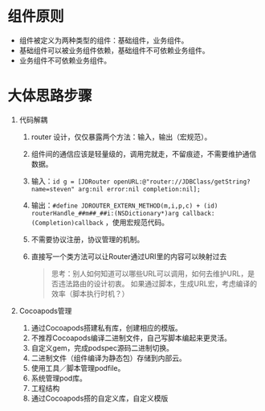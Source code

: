 # 组件原则

* 组件被定义为两种类型的组件：基础组件，业务组件。
* 基础组件可以被业务组件依赖，基础组件不可依赖业务组件。
* 业务组件不可依赖业务组件。


# 大体思路步骤

1. 代码解耦
    1. router 设计，仅仅暴露两个方法：输入，输出（宏规范）。
    2. 组件间的通信应该是轻量级的，调用完就走，不留痕迹，不需要维护通信数据。
    3. 输入：`id g = [JDRouter openURL:@"router://JDBClass/getString?name=steven" arg:nil error:nil completion:nil];`
    4. 输出：`#define JDROUTER_EXTERN_METHOD(m,i,p,c) + (id) routerHandle_##m##_##i:(NSDictionary*)arg callback:(Completion)callback` ，使用宏规范代码。
    5. 不需要协议注册，协议管理的机制。
    6. 直接写一个类方法可以让Router通过URI里的内容可以映射过去
        
        > 思考：别人如何知道可以哪些URL可以调用，如何去维护URL，是否违法路由的设计初衷。
        > 如果通过脚本，生成URL宏，考虑编译的效率（脚本执行时机？）
        

  


2. Cocoapods管理
    1. 通过Cocoapods搭建私有库，创建相应的模版。
    2. 不推荐Cocoapods编译二进制文件，自己写脚本编起来更灵活。
    3. 自定义gem，完成podspec源码二进制切换。 
    4. 二进制文件（组件编译为静态包）存储到内部云。
    5. 使用工具／脚本管理podfile。
    6. 系统管理pod库。
    7. 工程结构
    8. 通过Cocoapods搭的自定义库，自定义模版
    





